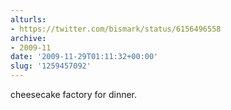 ```yaml
---
alturls:
- https://twitter.com/bismark/status/6156496558
archive:
- 2009-11
date: '2009-11-29T01:11:32+00:00'
slug: '1259457092'
---
```


cheesecake factory for dinner.

